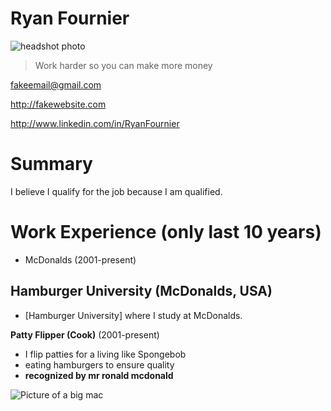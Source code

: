 # Ryan Fournier

![headshot photo](https://katrinacravy.com/wp-content/uploads/2016/12/Funny-Headshot-Picture.png)

>Work harder so you can make more money

fakeemail@gmail.com

http://fakewebsite.com

http://www.linkedin.com/in/RyanFournier

# Summary

I believe I qualify for the job because I am qualified.

# Work Experience (only last 10 years)

* McDonalds (2001-present)

## Hamburger University (McDonalds, USA)

* [Hamburger University]  where I study at McDonalds.

**Patty Flipper (Cook)** (2001-present)

* I flip patties for a living like Spongebob
* eating hamburgers to ensure quality
* **recognized by mr ronald mcdonald**

![Picture of a big mac](https://www.mcdonalds.com/content/dam/usa/nfl/nutrition/items/regular/desktop/t-mcdonalds-Big-Mac.jpg)



[University 1]: http://www.univ1.edu
[University 2]: http://www.univ2.edu
[University 3]: http://www.univ3.edu